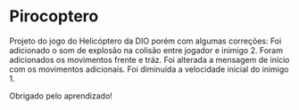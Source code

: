 # Pirocoptero
Projeto do jogo do Helicóptero da DIO porém com algumas correções:
Foi adicionado o som de explosão na colisão entre jogador e inimigo 2.
Foram adicionados os movimentos frente e tráz.
Foi alterada a mensagem de início com os movimentos adicionais.
Foi diminuída a velocidade inicial do inimigo 1.

Obrigado pelo aprendizado!
